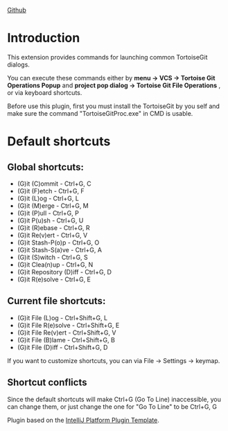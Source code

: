 <!-- Plugin description -->
[Github](https://github.com/yikunZ/tortoise-git-caller)
# Introduction
This extension provides commands for launching common TortoiseGit dialogs.

You can execute these commands either by **menu -> VCS -> Tortoise Git Operations Popup** and **project pop dialog -> Tortoise Git File Operations** , or via keyboard shortcuts.

Before use this plugin, first you must install the TortoiseGit by you self and make sure the command "TortoiseGitProc.exe" in CMD is usable.

# Default shortcuts

## Global shortcuts:

- (G)it (C)ommit - Ctrl+G, C
- (G)it (F)etch - Ctrl+G, F
- (G)it (L)og - Ctrl+G, L
- (G)it (M)erge - Ctrl+G, M
- (G)it (P)ull - Ctrl+G, P
- (G)it P(u)sh - Ctrl+G, U
- (G)it (R)ebase - Ctrl+G, R
- (G)it Re(v)ert - Ctrl+G, V
- (G)it Stash-P(o)p - Ctrl+G, O
- (G)it Stash-S(a)ve - Ctrl+G, A
- (G)it (S)witch - Ctrl+G, S
- (G)it Clea(n)up - Ctrl+G, N
- (G)it Repository (D)iff - Ctrl+G, D
- (G)it R(e)solve - Ctrl+G, E

## Current file shortcuts:
- (G)it File (L)og - Ctrl+Shift+G, L
- (G)it File R(e)solve - Ctrl+Shift+G, E
- (G)it File Re(v)ert - Ctrl+Shift+G, V
- (G)it File (B)lame - Ctrl+Shift+G, B
- (G)it File (D)iff - Ctrl+Shift+G, D

If you want to customize shortcuts, you can via File -> Settings -> keymap.

## Shortcut conflicts
Since the default shortcuts will make Ctrl+G (Go To Line) inaccessible, you can change them, or just change the one for "Go To Line" to be Ctrl+G, G
<!-- Plugin description end -->

Plugin based on the [IntelliJ Platform Plugin Template][template].

[template]: https://github.com/JetBrains/intellij-platform-plugin-template